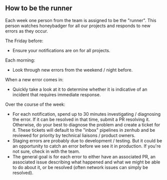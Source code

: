 ## How to be the runner

Each week one person from the team is assigned to be the "runner". This person watches honeybadger for all our projects and responds to new errors as they occur.

The Friday before:
- Ensure your notifications are on for all projects.

Each morning:
- Look through new errors from the weekend / night before.

When a new error comes in:
- Quickly take a look at it to determine whether it is indicative of an incident
  that requires immediate response.

Over the course of the week:
- For each notification, spend up to 30 minutes investigating / diagnosing the error. If it can be resolved in that time, submit a PR resolving it. Otherwise, do your best to diagnose the problem and create a ticket for it. These tickets will default to the "inbox" pipelines in zenhub and be reviewed for priority by technical liaisons / product owners.
- Staging errors are probably due to development / testing. But it could be an opportunity to catch an error before we see it in production. If you're not sure, check in with the team.
- The general goal is for each error to either have an associated PR, an associated issue describing what happened and what we might be able to do about it, or be resolved (often network issues can simply be resolved).
